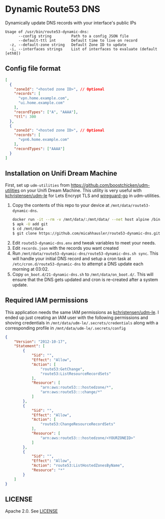 # Dynamic Route53 DNS

Dynamically update DNS records with your interface's public IPs

```
Usage of /usr/bin/route53-dynamic-dns:
      --config string         Path to a config JSON file
      --default-ttl int       Default time to live on record
  -z, --default-zone string   Default Zone ID to update
  -i, --interfaces strings    List of interfaces to evaluate (default [eth0])
```

## Config file format

```json
[
  {
    "zoneId": "<hosted zone ID>", // Optional
    "records": [
      "vpn.home.example.com",
      "ui.home.example.com"
    ],
    "recordTypes": ["A", "AAAA"],
    "ttl": 300
  },
  {
    "zoneId": "<hosted zone ID>", // Optional
    "records": [
      "vpn6.home.example.com"
    ],
    "recordTypes": ["AAAA"]
  }
]
```

## Installation on Unifi Dream Machine

First, set up `udm-utilities` from https://github.com/boostchicken/udm-utilities on your Unifi Dream Machine. This utility is very useful with [kchristensen/udm-le](https://github.com/kchristensen/udm-le/) for Lets Encrypt TLS and [wireguard-go](https://github.com/boostchicken/udm-utilities/tree/master/wireguard-go) in udm-utilities.

1. Copy the contents of this repo to your device at `/mnt/data/route53-dynamic-dns`.
   ```sh
   docker run -it --rm -v /mnt/data/:/mnt/data/ --net host alpine /bin/sh
   $ apk -U add git
   $ cd /mnt/data
   $ git clone https://github.com/micahhausler/route53-dynamic-dns.git
   ```
2. Edit `route53-dynamic-dns.env` and tweak variables to meet your needs.
3. Edit `records.json` with the records you want created
4. Run `/mnt/data/route53-dynamic-dns/route53-dynamic-dns.sh sync`.
   This will handle your initial DNS record and setup a cron task at `/etc/cron.d/route53-dynamic-dns` to attempt a DNS update each morning at 03:02.
5. Copy `on_boot.d/21-dynamic-dns.sh` to `/mnt/data/on_boot.d/`.
   This will ensure that the DNS gets updated and cron is re-created after a system update.

## Required IAM permissions

This application needs the same IAM permissions as [kchristensen/udm-le](https://github.com/kchristensen/udm-le/).
I ended up just creating an IAM user with the following permissions and shoving credentials in `/mnt/data/udm-le/.secrets/credentials` along with a corresponding profile in `/mnt/data/udm-le/.secrets/config`

```json
{
    "Version": "2012-10-17",
    "Statement": [
        {
            "Sid": "",
            "Effect": "Allow",
            "Action": [
                "route53:GetChange",
                "route53:ListResourceRecordSets"
            ],
            "Resource": [
                "arn:aws:route53:::hostedzone/*",
                "arn:aws:route53:::change/*"
            ]
        },
        {
            "Sid": "",
            "Effect": "Allow",
            "Action": [
                "route53:ChangeResourceRecordSets"
            ],
            "Resource": [
                "arn:aws:route53:::hostedzone/<YOURZONEID>"
            ]
        },
        {
            "Sid": "",
            "Effect": "Allow",
            "Action": "route53:ListHostedZonesByName",
            "Resource": "*"
        }
    ]
}
```

## LICENSE

Apache 2.0. See [LICENSE](LICENSE)
